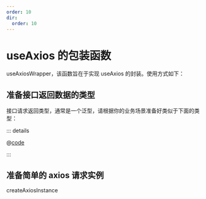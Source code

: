 ```yaml
---
order: 10
dir:
  order: 10
---
```


# useAxios 的包装函数

useAxiosWrapper，该函数旨在于实现 useAxios 的封装。使用方式如下：

## 准备接口返回数据的类型

接口请求返回类型，通常是一个泛型，请根据你的业务场景准备好类似于下面的类型：

::: details

@[code](./tests/types/ApifoxModel.ts)

:::

## 准备简单的 axios 请求实例

createAxiosInstance
